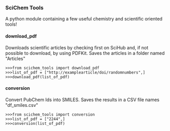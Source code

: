 ### SciChem Tools
A python module containing a few useful chemistry and scientific oriented tools!

#### download_pdf
Downloads scientific articles by checking first on SciHub and, if not possible to download, by using PDFKit. Saves the articles in a folder named "Articles"
```
>>>from scichem_tools import download_pdf
>>>list_of_pdf = ["http://examplearticle/doi/randomnumbers",]
>>>download_pdf(list_of_pdf)
```

#### conversion
Convert PubChem Ids into SMILES. Saves the results in a CSV file names "df_smiles.csv"
```
>>>from scichem_tools import conversion
>>>list_of_pdf = ["2244",]
>>>conversion(list_of_pdf)
```